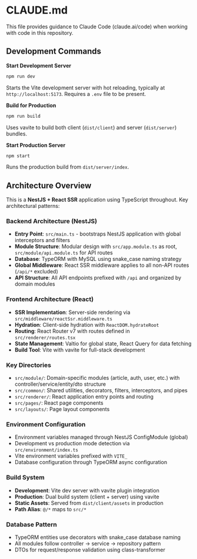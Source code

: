 # CLAUDE.md

This file provides guidance to Claude Code (claude.ai/code) when working with code in this repository.

## Development Commands

**Start Development Server**
```bash
npm run dev
```
Starts the Vite development server with hot reloading, typically at `http://localhost:5173`. Requires a `.env` file to be present.

**Build for Production**
```bash
npm run build
```
Uses vavite to build both client (`dist/client`) and server (`dist/server`) bundles.

**Start Production Server**
```bash
npm start
```
Runs the production build from `dist/server/index`.

## Architecture Overview

This is a **NestJS + React SSR** application using TypeScript throughout. Key architectural patterns:

### Backend Architecture (NestJS)
- **Entry Point**: `src/main.ts` - bootstraps NestJS application with global interceptors and filters
- **Module Structure**: Modular design with `src/app.module.ts` as root, `src/module/api.module.ts` for API routes
- **Database**: TypeORM with MySQL using snake_case naming strategy
- **Global Middleware**: React SSR middleware applies to all non-API routes (`/api/*` excluded)
- **API Structure**: All API endpoints prefixed with `/api` and organized by domain modules

### Frontend Architecture (React)
- **SSR Implementation**: Server-side rendering via `src/middleware/reactSsr.middleware.ts`
- **Hydration**: Client-side hydration with `ReactDOM.hydrateRoot`
- **Routing**: React Router v7 with routes defined in `src/renderer/routes.tsx`
- **State Management**: Valtio for global state, React Query for data fetching
- **Build Tool**: Vite with vavite for full-stack development

### Key Directories
- `src/module/`: Domain-specific modules (article, auth, user, etc.) with controller/service/entity/dto structure
- `src/common/`: Shared utilities, decorators, filters, interceptors, and pipes
- `src/renderer/`: React application entry points and routing
- `src/pages/`: React page components
- `src/layouts/`: Page layout components

### Environment Configuration
- Environment variables managed through NestJS ConfigModule (global)
- Development vs production mode detection via `src/environment/index.ts`
- Vite environment variables prefixed with `VITE_`
- Database configuration through TypeORM async configuration

### Build System
- **Development**: Vite dev server with vavite plugin integration
- **Production**: Dual build system (client + server) using vavite
- **Static Assets**: Served from `dist/client/assets` in production
- **Path Alias**: `@/*` maps to `src/*`

### Database Pattern
- TypeORM entities use decorators with snake_case database naming
- All modules follow controller → service → repository pattern
- DTOs for request/response validation using class-transformer